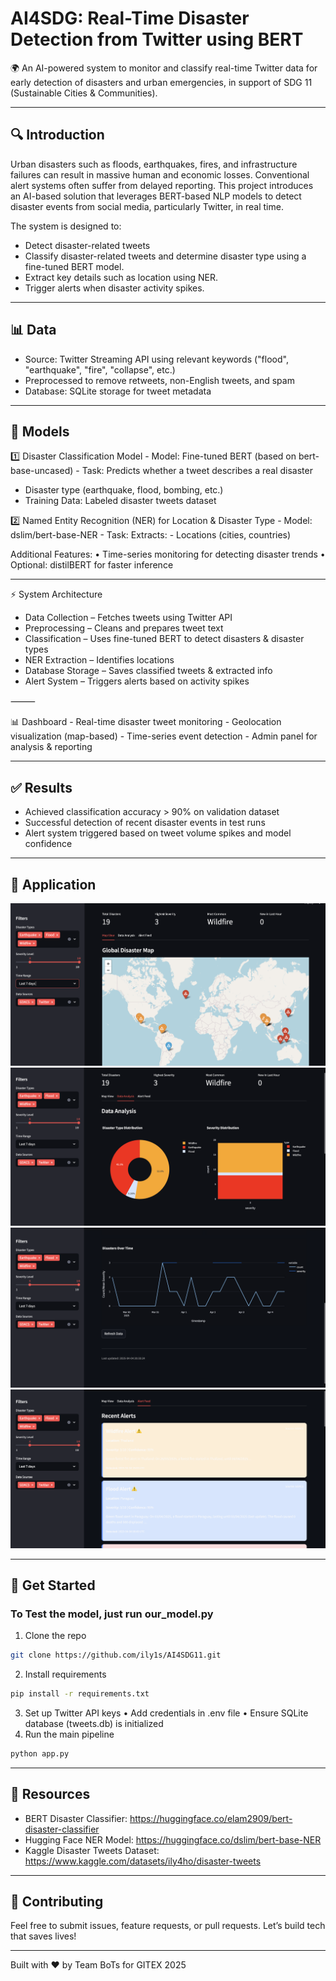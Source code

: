 # AI4SDG: Real-Time Disaster Detection from Twitter using BERT

🌍 An AI-powered system to monitor and classify real-time Twitter data for early detection of disasters and urban emergencies, in support of SDG 11 (Sustainable Cities & Communities).

---

## 🔍 Introduction
Urban disasters such as floods, earthquakes, fires, and infrastructure failures can result in massive human and economic losses. Conventional alert systems often suffer from delayed reporting. This project introduces an AI-based solution that leverages BERT-based NLP models to detect disaster events from social media, particularly Twitter, in real time. 

The system is designed to:
- Detect disaster-related tweets
- Classify disaster-related tweets and determine disaster type using a fine-tuned BERT model.
- Extract key details such as location using NER.
- Trigger alerts when disaster activity spikes.

---

## 📊 Data
- Source: Twitter Streaming API using relevant keywords ("flood", "earthquake", "fire", "collapse", etc.)
- Preprocessed to remove retweets, non-English tweets, and spam
- Database: SQLite storage for tweet metadata

---

## 🤖 Models
1️⃣ Disaster Classification Model
	-	Model: Fine-tuned BERT (based on bert-base-uncased)
	-	Task: Predicts whether a tweet describes a real disaster
  -	Disaster type (earthquake, flood, bombing, etc.)
  -	Training Data: Labeled disaster tweets dataset

2️⃣ Named Entity Recognition (NER) for Location & Disaster Type
	-	Model: dslim/bert-base-NER
	-	Task: Extracts:
	-	Locations (cities, countries)
	
Additional Features:
	•	Time-series monitoring for detecting disaster trends
	•	Optional: distilBERT for faster inference

---

⚡ System Architecture

- Data Collection – Fetches tweets using Twitter API
- Preprocessing – Cleans and prepares tweet text
- Classification – Uses fine-tuned BERT to detect disasters & disaster types
- NER Extraction – Identifies locations
- Database Storage – Saves classified tweets & extracted info
- Alert System – Triggers alerts based on activity spikes

⸻

📊 Dashboard
	- Real-time disaster tweet monitoring
	- Geolocation visualization (map-based)
	- Time-series event detection
	- Admin panel for analysis & reporting


---

## ✅ Results
- Achieved classification accuracy > 90% on validation dataset
- Successful detection of recent disaster events in test runs
- Alert system triggered based on tweet volume spikes and model confidence

---

## 🚀 Application 

![alt text](images/img1.png)
![alt text](images/img2.png)
![alt text](images/img3.png)
![alt text](images/img4.png)

---

## 🚀 Get Started

### To Test the model, just run our_model.py 

1. Clone the repo
```bash
git clone https://github.com/ily1s/AI4SDG11.git
```
2. Install requirements
```bash
pip install -r requirements.txt
```
3. Set up Twitter API keys
	•	Add credentials in .env file
	•	Ensure SQLite database (tweets.db) is initialized
4. Run the main pipeline
```bash
python app.py
```

---

## 📎 Resources
- BERT Disaster Classifier: https://huggingface.co/elam2909/bert-disaster-classifier
- Hugging Face NER Model: https://huggingface.co/dslim/bert-base-NER
- Kaggle Disaster Tweets Dataset: https://www.kaggle.com/datasets/ily4ho/disaster-tweets

---

## 🤝 Contributing
Feel free to submit issues, feature requests, or pull requests. Let’s build tech that saves lives!

---

Built with ❤️ by Team BoTs for GITEX 2025
